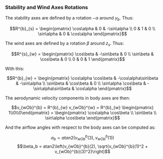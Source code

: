 ### Stability and Wind Axes Rotations

The stability axes are defined by a rotation $-\alpha$ around $y_b$. Thus:

$$R^{b}_{s} = \begin{pmatrix} \cos\alpha & 0 & -\sin\alpha \\
                                0        & 1 &          0 \\
                                \sin\alpha & 0 & \cos\alpha \end{pmatrix}$$

The wind axes are defined by a rotation $\beta$ around $z_s$. Thus:

$$R^{s}_{w} = \begin{pmatrix} \cos\beta & -\sin\beta & 0 \\
                                \sin\beta & \cos\beta & 0 \\
                                0 & 0 & 1 \end{pmatrix}$$

With this:

$$R^{b}_{w} = \begin{pmatrix} \cos\alpha \cos\beta & -\cos\alpha\sin\beta & -\sin\alpha \\
                                \sin\beta & \cos\beta & 0 \\
                                \sin\alpha \cos\beta & -\sin\alpha\sin\beta & \cos\alpha
                                \end{pmatrix}$$

The aerodynamic velocity components in body axes are then:

$$v_{wOb}^{b} = R^{b}_{w} v_{wOb}^{w} = R^{b}_{w} \begin{pmatrix} 1\\0\\0\end{pmatrix} =
    \begin{pmatrix} \cos\alpha \cos\beta \\ \sin\beta \\ \sin\alpha \cos\beta \end{pmatrix}$$

And the airflow angles with respect to the body axes can be computed as:

$$\alpha_b = atan2(v_{wOb}^{b}(3), v_{wOb}^{b}(1))$$
$$\beta_b = atan2\left(v_{wOb}^{b}(2), \sqrt{v_{wOb}^{b}(1)^2 + v_{wOb}^{b}(3)^2}\right)$$